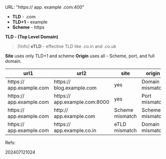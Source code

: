 URL: "https:// app. example .com:400"
- **TLD** - .com 
- **TLD+1** - example
- **Scheme** - https

**TLD - (Top Level Domain)**

> [!info]
> **eTLD** - effective TLD like .co.in and .co.uk

**Site** uses only TLD+1 and scheme
**Origin** uses all - Scheme, port, and full domain.

| url1 | url2 | site | origin |
| ---- | ---- | ---- | ------ |
| https:// app.example.com | https:// blog.example.com | yes | Domain mismatch  |
| https:// app.example.com | https:// app.example.com:8000 | yes | Port mismatch |
| https:// app.example.com | http:// app.example.com | Scheme mismatch | Scheme mismatch |
| https:// app.example.com | https:// app.example.co.in | eTLD mismatch | Domain mismatch |

Refs: 


202407121024
